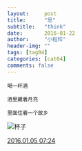 ```yaml
---
layout:     post
title:      "思"
subtitle:   "think"
date:       2016-01-22
author:     "小粒玲"
header-img: ""
tags: [tag04]
categories: [cat04]
comments: false
---
```

    
    
    喝一杯酒

    酒里藏着月亮

    里面住着一个故乡
![杯子](http://7xtust.com1.z0.glb.clouddn.com/si.jpg "思")

<a href="http://www.jianshu.com/p/b6f03b86e051">2016.01.05  07:24 </a>
